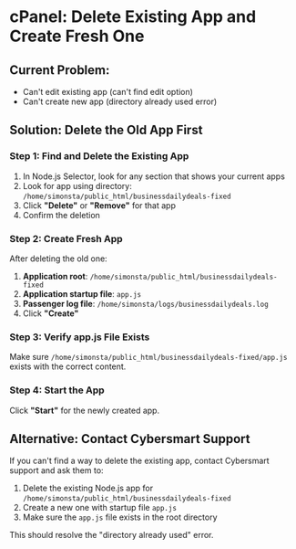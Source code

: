 # cPanel: Delete Existing App and Create Fresh One

## Current Problem:
- Can't edit existing app (can't find edit option)
- Can't create new app (directory already used error)

## Solution: Delete the Old App First

### Step 1: Find and Delete the Existing App
1. In Node.js Selector, look for any section that shows your current apps
2. Look for app using directory: `/home/simonsta/public_html/businessdailydeals-fixed`
3. Click **"Delete"** or **"Remove"** for that app
4. Confirm the deletion

### Step 2: Create Fresh App
After deleting the old one:
1. **Application root**: `/home/simonsta/public_html/businessdailydeals-fixed`
2. **Application startup file**: `app.js`
3. **Passenger log file**: `/home/simonsta/logs/businessdailydeals.log`
4. Click **"Create"**

### Step 3: Verify app.js File Exists
Make sure `/home/simonsta/public_html/businessdailydeals-fixed/app.js` exists with the correct content.

### Step 4: Start the App
Click **"Start"** for the newly created app.

## Alternative: Contact Cybersmart Support
If you can't find a way to delete the existing app, contact Cybersmart support and ask them to:
1. Delete the existing Node.js app for `/home/simonsta/public_html/businessdailydeals-fixed`
2. Create a new one with startup file `app.js`
3. Make sure the `app.js` file exists in the root directory

This should resolve the "directory already used" error.